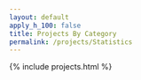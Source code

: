 ```yaml
---
layout: default
apply_h_100: false
title: Projects By Category
permalink: /projects/Statistics
---
```


{% include projects.html %}